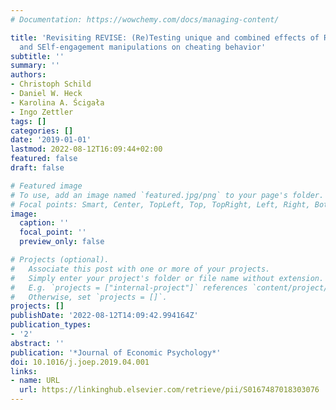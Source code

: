 ```yaml
---
# Documentation: https://wowchemy.com/docs/managing-content/

title: 'Revisiting REVISE: (Re)Testing unique and combined effects of REminding, VIsibility,
  and SElf-engagement manipulations on cheating behavior'
subtitle: ''
summary: ''
authors:
- Christoph Schild
- Daniel W. Heck
- Karolina A. Ścigała
- Ingo Zettler
tags: []
categories: []
date: '2019-01-01'
lastmod: 2022-08-12T16:09:44+02:00
featured: false
draft: false

# Featured image
# To use, add an image named `featured.jpg/png` to your page's folder.
# Focal points: Smart, Center, TopLeft, Top, TopRight, Left, Right, BottomLeft, Bottom, BottomRight.
image:
  caption: ''
  focal_point: ''
  preview_only: false

# Projects (optional).
#   Associate this post with one or more of your projects.
#   Simply enter your project's folder or file name without extension.
#   E.g. `projects = ["internal-project"]` references `content/project/deep-learning/index.md`.
#   Otherwise, set `projects = []`.
projects: []
publishDate: '2022-08-12T14:09:42.994164Z'
publication_types:
- '2'
abstract: ''
publication: '*Journal of Economic Psychology*'
doi: 10.1016/j.joep.2019.04.001
links:
- name: URL
  url: https://linkinghub.elsevier.com/retrieve/pii/S0167487018303076
---
```

